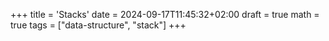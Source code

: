 +++
title = 'Stacks'
date = 2024-09-17T11:45:32+02:00
draft = true
math = true
tags = ["data-structure", "stack"]
+++

